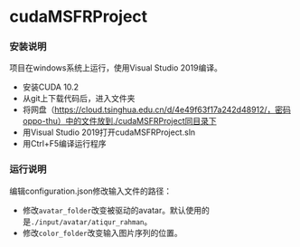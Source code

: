 # cudaMSFRProject

### 安装说明

项目在windows系统上运行，使用Visual Studio 2019编译。

- 安装CUDA 10.2
- 从git上下载代码后，进入文件夹
- 将网盘（https://cloud.tsinghua.edu.cn/d/4e49f63f17a242d48912/，密码oppo-thu）中的文件放到./cudaMSFRProject同目录下
- 用Visual Studio 2019打开cudaMSFRProject.sln
- 用Ctrl+F5编译运行程序

### 运行说明

编辑configuration.json修改输入文件的路径：

- 修改`avatar_folder`改变被驱动的avatar。默认使用的是`./input/avatar/atiqur_rahman`。
- 修改`color_folder`改变输入图片序列的位置。